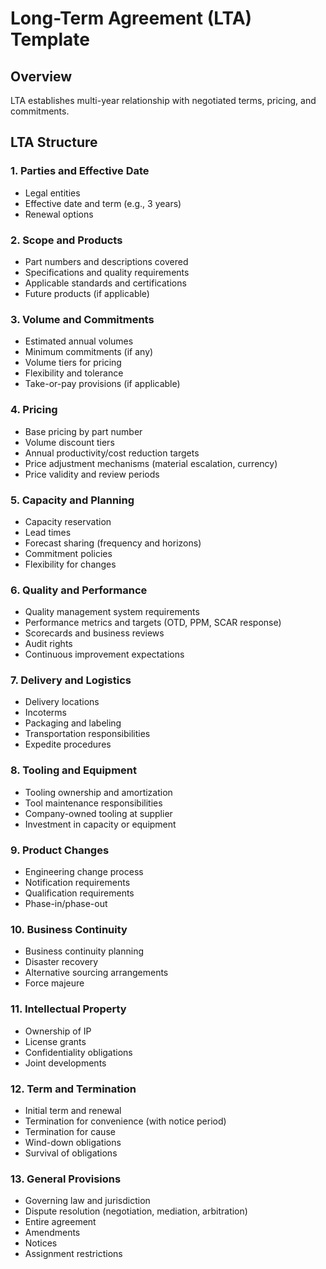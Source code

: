 # Long-Term Agreement (LTA) Template

## Overview

LTA establishes multi-year relationship with negotiated terms, pricing, and commitments.

## LTA Structure

### 1. Parties and Effective Date
- Legal entities
- Effective date and term (e.g., 3 years)
- Renewal options

### 2. Scope and Products
- Part numbers and descriptions covered
- Specifications and quality requirements
- Applicable standards and certifications
- Future products (if applicable)

### 3. Volume and Commitments
- Estimated annual volumes
- Minimum commitments (if any)
- Volume tiers for pricing
- Flexibility and tolerance
- Take-or-pay provisions (if applicable)

### 4. Pricing
- Base pricing by part number
- Volume discount tiers
- Annual productivity/cost reduction targets
- Price adjustment mechanisms (material escalation, currency)
- Price validity and review periods

### 5. Capacity and Planning
- Capacity reservation
- Lead times
- Forecast sharing (frequency and horizons)
- Commitment policies
- Flexibility for changes

### 6. Quality and Performance
- Quality management system requirements
- Performance metrics and targets (OTD, PPM, SCAR response)
- Scorecards and business reviews
- Audit rights
- Continuous improvement expectations

### 7. Delivery and Logistics
- Delivery locations
- Incoterms
- Packaging and labeling
- Transportation responsibilities
- Expedite procedures

### 8. Tooling and Equipment
- Tooling ownership and amortization
- Tool maintenance responsibilities
- Company-owned tooling at supplier
- Investment in capacity or equipment

### 9. Product Changes
- Engineering change process
- Notification requirements
- Qualification requirements
- Phase-in/phase-out

### 10. Business Continuity
- Business continuity planning
- Disaster recovery
- Alternative sourcing arrangements
- Force majeure

### 11. Intellectual Property
- Ownership of IP
- License grants
- Confidentiality obligations
- Joint developments

### 12. Term and Termination
- Initial term and renewal
- Termination for convenience (with notice period)
- Termination for cause
- Wind-down obligations
- Survival of obligations

### 13. General Provisions
- Governing law and jurisdiction
- Dispute resolution (negotiation, mediation, arbitration)
- Entire agreement
- Amendments
- Notices
- Assignment restrictions
